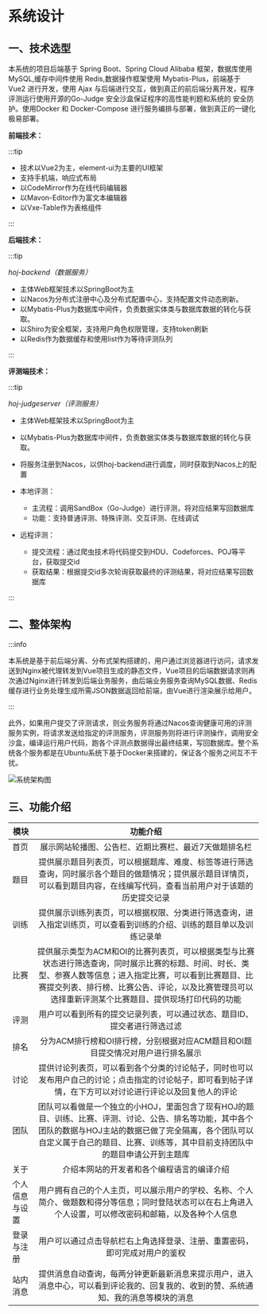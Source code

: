 # 系统设计

## 一、技术选型

本系统的项目后端基于 Spring Boot、Spring Cloud Alibaba 框架，数据库使用 MySQL,缓存中间件使用 Redis,数据操作框架使用 Mybatis-Plus，前端基于 Vue2 进行开发，使用 Ajax 与后端进行交互，做到真正的前后端分离开发，程序评测运行使用开源的Go-Judge 安全沙盒保证程序的高性能判题和系统的 安全防护。使用Docker 和 Docker-Compose 进行服务编排与部署，做到真正的一键化极易部署。

**前端技术：**

:::tip

- 技术以Vue2为主，element-ui为主要的UI框架
- 支持手机端，响应式布局
- 以CodeMirror作为在线代码编辑器
- 以Mavon-Editor作为富文本编辑器
- 以Vxe-Table作为表格组件

:::

**后端技术：**

:::tip

*hoj-backend（数据服务）*

- 主体Web框架技术以SpringBoot为主
- 以Nacos为分布式注册中心及分布式配置中心，支持配置文件动态刷新。
- 以Mybatis-Plus为数据库中间件，负责数据实体类与数据库数据的转化与获取。
- 以Shiro为安全框架，支持用户角色权限管理，支持token刷新
- 以Redis作为数据缓存和使用list作为等待评测队列

:::

**评测端技术：**

:::tip

*hoj-judgeserver（评测服务）*

- 主体Web框架技术以SpringBoot为主
- 以Mybatis-Plus为数据库中间件，负责数据实体类与数据库数据的转化与获取。
- 将服务注册到Nacos，以供hoj-backend进行调度，同时获取到Nacos上的配置

- 本地评测：
  - 主流程：调用SandBox（Go-Judge）进行评测，将对应结果写回数据库
  - 功能：支持普通评测、特殊评测、交互评测、在线调试
- 远程评测：
  - 提交流程：通过爬虫技术将代码提交到HDU、Codeforces、POJ等平台，获取提交id
  - 获取结果：根据提交id多次轮询获取最终的评测结果，将对应结果写回数据库

:::

## 二、整体架构

:::info

本系统是基于前后端分离、分布式架构搭建的，用户通过浏览器进行访问，请求发送到Nginx被代理转发到Vue项目生成的静态文件，Vue项目的后端数据请求则再次通过Nginx进行转发到后端业务服务，由后端业务服务查询MySQL数据、Redis缓存进行业务处理生成所需JSON数据返回给前端，由Vue进行渲染展示给用户。

:::

此外，如果用户提交了评测请求，则业务服务将通过Nacos查询健康可用的评测服务实例，将请求发送给指定的评测服务，评测服务则将进行评测操作，调用安全沙盒，编译运行用户代码，跑各个评测点数据得出最终结果，写回数据库。整个系统各个服务都是在Ubuntu系统下基于Docker来搭建的，保证各个服务之间互不干扰。

![系统架构图](/sys_architecture.png)

## 三、功能介绍

| 模块      |                   功能介绍                   |
| ------- | :--------------------------------------: |
| 首页      |       展示网站轮播图、公告栏、近期比赛栏、最近7天做题排名栏        |
| 题目      | 提供展示题目列表页，可以根据题库、难度、标签等进行筛选查询，同时展示各个题目的做题情况；提供展示题目详情页，可以看到题目内容，在线编写代码，查看当前用户对于该题的历史提交记录 |
| 训练      | 提供展示训练列表页，可以根据权限、分类进行筛选查询，进入指定训练页，可以查看到训练的介绍、训练的题目单以及训练记录单 |
| 比赛      | 提供展示类型为ACM和OI的比赛列表页，可以根据类型与比赛状态进行筛选查询，同时展示比赛的标题、时间、时长、类型、参赛人数等信息；进入指定比赛，可以看到比赛题目、比赛提交列表、排行榜、比赛公告、评论，以及比赛管理员可以选择重新评测某个比赛题目、提供现场打印代码的功能 |
| 评测      |  用户可以看到所有的提交记录列表，可以通过状态、题目ID、提交者进行筛选过滤   |
| 排名      | 分为ACM排行榜和OI排行榜，分别根据对应ACM题目和OI题目提交情况对用户进行排名展示 |
| 讨论      | 提供讨论列表页，可以看到各个分类的讨论帖子，同时也可以发布用户自己的讨论；点击指定的讨论帖子，即可看到帖子详情，在下方可以对讨论进行评论以及回复他人的评论 |
| 团队      | 团队可以看做是一个独立的小HOJ，里面包含了现有HOJ的题目、训练、比赛、评测、讨论、公告、排名等功能，其中各个团队的数据与HOJ主站的数据已做了完全隔离，各个团队可以自定义属于自己的题目、比赛、训练等，其中目前支持团队中的题目申请公开到主题库 |
| 关于      |          介绍本网站的开发者和各个编程语言的编译介绍           |
| 个人信息与设置 | 用户拥有自己的个人主页，可以展示用户的学校、名称、个人简介、做题数和得分等信息；同时登陆状态可以在右上角进入个人设置，可以修改密码和邮箱，以及各种个人信息 |
| 登录与注册   |  用户可以通过点击导航栏右上角选择登录、注册、重置密码，即可完成对用户的鉴权   |
| 站内消息    | 提供消息自动查询，每两分钟更新最新消息来提示用户，进入消息中心，可以看到评论我的、回复我的、收到的赞、系统通知、我的消息等模块的消息 |